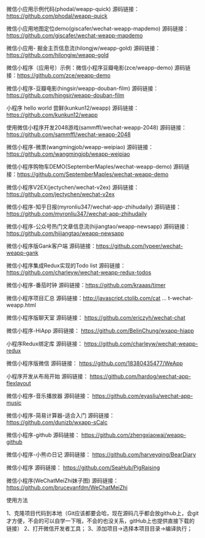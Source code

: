 微信小应用示例代码(phodal/weapp-quick) 
源码链接：https://github.com/phodal/weapp-quick


微信小应用地图定位demo(giscafer/wechat-weapp-mapdemo) 
源码链接：https://github.com/giscafer/wechat-weapp-mapdemo


微信小应用- 掘金主页信息流(hilongjw/weapp-gold) 
源码链接：https://github.com/hilongjw/weapp-gold


微信小程序（应用号）示例：微信小程序豆瓣电影(zce/weapp-demo) 
源码链接：https://github.com/zce/weapp-demo


微信小程序-豆瓣电影(hingsir/weapp-douban-film) 
源码链接：https://github.com/hingsir/weapp-douban-film


小程序 hello world 尝鲜(kunkun12/weapp) 
源码链接：https://github.com/kunkun12/weapp


使用微信小程序开发2048游戏(sammffl/wechat-weapp-2048) 
源码链接：https://github.com/sammffl/wechat-weapp-2048


微信小程序-微票(wangmingjob/weapp-weipiao) 
源码链接：https://github.com/wangmingjob/weapp-weipiao


微信小程序购物车DEMO(SeptemberMaples/wechat-weapp-demo) 
源码链接：https://github.com/SeptemberMaples/wechat-weapp-demo


微信小程序V2EX(jectychen/wechat-v2ex) 
源码链接：https://github.com/jectychen/wechat-v2ex


微信小程序-知乎日报(myronliu347/wechat-app-zhihudaily) 
源码链接：https://github.com/myronliu347/wechat-app-zhihudaily


微信小程序-公众号热门文章信息流(hijiangtao/weapp-newsapp) 
源码链接：https://github.com/hijiangtao/weapp-newsapp


微信小程序版Gank客户端 
源码链接：https://github.com/lypeer/wechat-weapp-gank


微信小程序集成Redux实现的Todo list 
源码链接：https://github.com/charleyw/wechat-weapp-redux-todos


微信小程序-番茄时钟 
源码链接：https://github.com/kraaas/timer


微信小程序项目汇总 
源码链接：http://javascript.ctolib.com/cat … t-wechat-weapp.html


微信小程序版聊天室 
源码链接： https://github.com/ericzyh/wechat-chat


微信小程序-HiApp 
源码链接： https://github.com/BelinChung/wxapp-hiapp


小程序Redux绑定库 
源码链接： https://github.com/charleyw/wechat-weapp-redux


微信小程序版微信 
源码链接： https://github.com/18380435477/WeApp


小程序开发从布局开始 
源码链接： https://github.com/hardog/wechat-app-flexlayout


微信小程序-音乐播放器 
源码链接： https://github.com/eyasliu/wechat-app-music


微信小程序-简易计算器-适合入门 
源码链接： https://github.com/dunizb/wxapp-sCalc


微信小程序-github 
源码链接： https://github.com/zhengxiaowai/weapp-github


微信小程序-小熊の日记 
源码链接： https://github.com/harveyqing/BearDiary


微信小程序 
源码链接： https://github.com/SeaHub/PigRaising


微信小程序(WeChatMeiZhi妹子图) 
源码链接：https://github.com/brucevanfdm/WeChatMeiZhi


使用方法

1、克隆项目代码到本地（Git应该都要会哈，现在源码几乎都会放github上，会git才方便，不会的可以自学一下哦，不会的也没关系，gitHub上也提供直接下载的链接） 
2、打开微信开发者工具； 
3、添加项目->选择本项目目录->编译执行；
